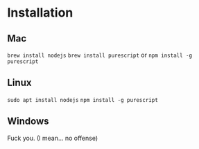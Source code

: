 # Installation

## Mac

`brew install nodejs`
`brew install purescript` or `npm install -g purescript`

## Linux

`sudo apt install nodejs`
`npm install -g purescript`

## Windows
Fuck you. (I mean... no offense)
